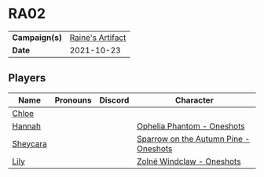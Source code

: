# RA02

|||
| --- | --- |
| **Campaign(s)** | [Raine's Artifact](../campaigns/O2-raines-artifact.md) | session.3
| **Date** | 2021-10-23 |

## Players

| Name | Pronouns | Discord | Character |
| --- |:---:| --- | --- |
| [Chloe](../players/chloe.md) ||| |
| [Hannah](../players/hannah.md) ||| [Ophelia Phantom - Oneshots](../characters/non-astarus/os-ophelia-phantom.md) |
| [Sheycara](../players/sheycara.md) ||| [Sparrow on the Autumn Pine - Oneshots](../characters/non-astarus/os-sparrow-on-the-autumn-pine.md) |
| [Lily](../players/lily.md) ||| [Zolné Windclaw - Oneshots](../characters/non-astarus/os-zolne-windclaw.md) |
